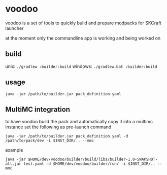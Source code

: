 # voodoo

voodoo is a set of tools to quickly build and prepare modpacks for SKCraft launcher

at the moment only the commandline app is working and being worked on

## build

unix: `./gradlew :builder:build`
windows: `./gradlew.bat :builder:build`

## usage

`java -jar /path/to/builder.jar pack_definition.yaml`

## MultiMC integration

to have voodoo build the pack and automatically copy it into a multimc instance
set the following as pre-launch command

`java -jar /path/to/builder.jar pack_definition.yaml -d /path/to/pack/dev -i $INST_DIR/.. --mmc`

example

`java -jar $HOME/dev/voodoo/builder/build/libs/builder-1.0-SNAPSHOT-all.jar test.yaml -d $HOME/dev/voodoo/builder/run/ -i $INST_DIR/.. --mmc`